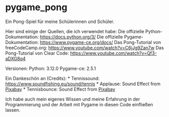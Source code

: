 # pygame_pong
Ein Pong-Spiel für meine Schülerinnen und Schüler.

Hier sind einige der Quellen, die ich verwendet habe:
    Die offizielle Python-Dokumentation: https://docs.python.org/3/
    Die offizielle Pygame-Dokumentation: https://www.pygame-ce.org/docs/
    Das Pong-Tutorial von freeCodeCamp.org: https://www.youtube.com/watch?v=C6jJg9Zan7w
    Das Pong-Tutorial von Clear Code: https://www.youtube.com/watch?v=Qf3-aDXG8q4

Versionen:
    Python: 3.12.0
    Pygame-ce: 2.5.1

Ein Dankeschön an (Credits):
    * Tennissound: https://www.soundfishing.eu/sound/tennis
    * Applause: Sound Effect from <a href="https://pixabay.com/sound-effects/?utm_source=link-attribution&amp;utm_medium=referral&amp;utm_campaign=music&amp;utm_content=68799">Pixabay</a>
    * Tennisbounce: Sound Effect from <a href="https://pixabay.com/sound-effects/?utm_source=link-attribution&amp;utm_medium=referral&amp;utm_campaign=music&amp;utm_content=39028">Pixabay</a>


 Ich habe auch mein eigenes Wissen und meine Erfahrung in der Programmierung und der Arbeit mit Pygame in diesen Code einfließen lassen.


